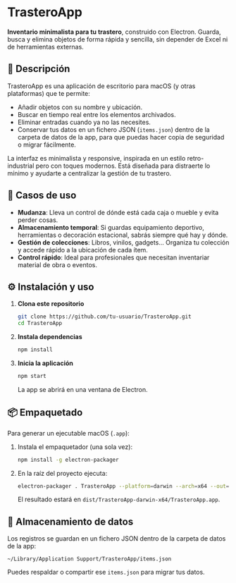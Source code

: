 # TrasteroApp

**Inventario minimalista para tu trastero**, construido con Electron. Guarda, busca y elimina objetos de forma rápida y sencilla, sin depender de Excel ni de herramientas externas.

## 📝 Descripción

TrasteroApp es una aplicación de escritorio para macOS (y otras plataformas) que te permite:

- Añadir objetos con su nombre y ubicación.
- Buscar en tiempo real entre los elementos archivados.
- Eliminar entradas cuando ya no las necesites.
- Conservar tus datos en un fichero JSON (`items.json`) dentro de la carpeta de datos de la app, para que puedas hacer copia de seguridad o migrar fácilmente.

La interfaz es minimalista y responsive, inspirada en un estilo retro-industrial pero con toques modernos. Está diseñada para distraerte lo mínimo y ayudarte a centralizar la gestión de tu trastero.

## 🚀 Casos de uso

- **Mudanza**: Lleva un control de dónde está cada caja o mueble y evita perder cosas.
- **Almacenamiento temporal**: Si guardas equipamiento deportivo, herramientas o decoración estacional, sabrás siempre qué hay y dónde.
- **Gestión de colecciones**: Libros, vinilos, gadgets… Organiza tu colección y accede rápido a la ubicación de cada ítem.
- **Control rápido**: Ideal para profesionales que necesitan inventariar material de obra o eventos.

## ⚙️ Instalación y uso

1. **Clona este repositorio**  
   ```bash
   git clone https://github.com/tu-usuario/TrasteroApp.git
   cd TrasteroApp
   ```

2. **Instala dependencias**  
   ```bash
   npm install
   ```

3. **Inicia la aplicación**  
   ```bash
   npm start
   ```

   La app se abrirá en una ventana de Electron.

## 📦 Empaquetado

Para generar un ejecutable macOS (`.app`):

1. Instala el empaquetador (una sola vez):  
   ```bash
   npm install -g electron-packager
   ```

2. En la raíz del proyecto ejecuta:  
   ```bash
   electron-packager . TrasteroApp --platform=darwin --arch=x64 --out=dist --overwrite
   ```

   El resultado estará en `dist/TrasteroApp-darwin-x64/TrasteroApp.app`.

## 💾 Almacenamiento de datos

Los registros se guardan en un fichero JSON dentro de la carpeta de datos de la app:

```
~/Library/Application Support/TrasteroApp/items.json
```

Puedes respaldar o compartir ese `items.json` para migrar tus datos.
